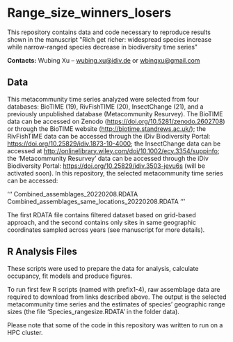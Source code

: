 # Range_size_winners_losers
This repository contains data and code necessary to reproduce results shown in the manuscript "Rich get richer: widespread species increase while narrow-ranged species decrease in biodiversity time series"

**Contacts:** 
  Wubing Xu – wubing.xu@idiv.de or wbingxu@gmail.com

## Data
This metacommunity time series analyzed were selected from four databases: BioTIME (19), RivFishTIME (20), InsectChange (21), and a previously unpublished database (Metacommunity Resurvey). The BioTIME data can be accessed on Zenodo (https://doi.org/10.5281/zenodo.2602708) or through the BioTIME website (http://biotime.standrews.ac.uk/); the RivFishTIME data can be accessed through the iDiv Biodiversity Portal: https://doi.org/10.25829/idiv.1873-10-4000; the InsectChange data can be accessed at http://onlinelibrary.wiley.com/doi/10.1002/ecy.3354/suppinfo; the ‘Metacommunity Resurvey’ data can be accessed through the iDiv Biodiversity Portal: https://doi.org/10.25829/idiv.3503-jevu6s (will be activated soon).
In this repository, the selected metacommunity time series can be accessed:

‘‘‘
Combined_assemblages_20220208.RDATA
Combined_assemblages_same_locations_20220208.RDATA
’’’

The first RDATA file contains filtered dataset based on grid-based approach, and the second contains only sites in same geographic coordinates sampled across years (see manuscript for more details).

## R Analysis Files
These scripts were used to prepare the data for analysis, calculate occupancy, fit models and produce figures.

To run first few R scripts (named with prefix1-4), raw assemblage data are required to download from links described above. The output is the selected metacommunity time series and the estimates of species’ geographic range sizes (the file ‘Species_rangesize.RDATA’ in the folder data).

Please note that some of the code in this repository was written to run on a HPC cluster.
